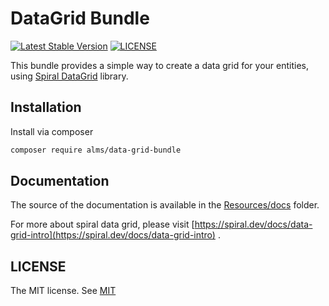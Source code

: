 # DataGrid Bundle 

[![Latest Stable Version](https://img.shields.io/packagist/v/alms/data-grid-bundle.svg?style=flat-square&label=stable)](https://packagist.org/packages/alms/data-grid-bundle)
[![LICENSE](https://img.shields.io/github/license/AlessandroAmos/data-grid-bundle?style=flat-square)](https://opensource.org/license/mit/)

This bundle provides a simple way to create a data grid for your entities, using [Spiral DataGrid](https://github.com/spiral/data-grid) library.

## Installation

Install via composer

```bash
composer require alms/data-grid-bundle
```

## Documentation

The source of the documentation is available in the [Resources/docs](./Resources/docs) folder.

For more about spiral data grid, please visit [https://spiral.dev/docs/data-grid-intro](https://spiral.dev/docs/data-grid-intro) .


## LICENSE

The MIT license. See [MIT](https://opensource.org/license/mit/)
